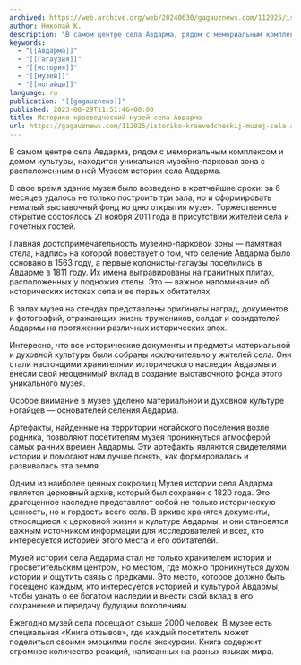```yaml
---
archived: https://web.archive.org/web/20240630/gagauznews.com/112025/istoriko-kraevedcheskij-muzej-sela-avdarma.html
author: Николай К.
description: "В самом центре села Авдарма, рядом с мемориальным комплексом и домом культуры, находится уникальная музейно-парковая зона с расположенным в ней Музеем истории села Авдарма. В свое время здание музея было возведено в кратчайшие сроки: за 6 месяцев удалось не только построить три зала, но и сформировать немалый выставочный фонд ко дню открытия музея. Торжественное открытие состоялось 21 ноября 2011 года в присутствии жителей села и почетных гостей. Главная достопримечательность музейно-парковой зоны — памятная стела, надпись на которой повествует о том, что селение Авдарма было основано в 1563 году, а первые колонисты-гагаузы поселились в Авдарме в 1811 году. Их имена выгравированы […]"
keywords:
  - "[[Авдарма]]"
  - "[[Гагаузия]]"
  - "[[история]]"
  - "[[музей]]"
  - "[[ногайцы]]"
language: ru
publication: "[[gagauznews]]"
published: 2023-08-29T11:51:46+00:00
title: Историко-краеведческий музей села Авдарма
url: https://gagauznews.com/112025/istoriko-kraevedcheskij-muzej-sela-avdarma.html
---
```


В самом центре села Авдарма, рядом с мемориальным комплексом и домом культуры, находится уникальная музейно-парковая зона с расположенным в ней Музеем истории села Авдарма.

В свое время здание музея было возведено в кратчайшие сроки: за 6 месяцев удалось не только построить три зала, но и сформировать немалый выставочный фонд ко дню открытия музея. Торжественное открытие состоялось 21 ноября 2011 года в присутствии жителей села и почетных гостей.

Главная достопримечательность музейно-парковой зоны — памятная стела, надпись на которой повествует о том, что селение Авдарма было основано в 1563 году, а первые колонисты-гагаузы поселились в Авдарме в 1811 году. Их имена выгравированы на гранитных плитах, расположенных у подножия стелы. Это — важное напоминание об исторических истоках села и ее первых обитателях.

В залах музея на стендах представлены оригиналы наград, документов и фотографий, отражающих жизнь тружеников, солдат и созидателей Авдармы на протяжении различных исторических эпох.

Интересно, что все исторические документы и предметы материальной и духовной культуры были собраны исключительно у жителей села. Они стали настоящими хранителями исторического наследия Авдармы и внесли свой неоценимый вклад в создание выставочного фонда этого уникального музея.

Особое внимание в музее уделено материальной и духовной культуре ногайцев — основателей селения Авдарма.

Артефакты, найденные на территории ногайского поселения возле родника, позволяют посетителям музея проникнуться атмосферой самых ранних времен Авдармы. Эти артефакты являются свидетелями истории и помогают нам лучше понять, как формировалась и развивалась эта земля.

Одним из наиболее ценных сокровищ Музея истории села Авдарма является церковный архив, который был сохранен с 1820 года. Это драгоценное наследие представляет собой не только историческую ценность, но и гордость всего села. В архиве хранятся документы, относящиеся к церковной жизни и культуре Авдармы, и они становятся важным источником информации для исследователей и всех, кто интересуется историей этого места и его обитателей.

Музей истории села Авдарма стал не только хранителем истории и просветительским центром, но местом, где можно проникнуться духом истории и ощутить связь с предками. Это место, которое должно быть посещено каждым, кто интересуется историей и культурой Авдармы, чтобы узнать о ее богатом наследии и внести свой вклад в его сохранение и передачу будущим поколениям.

Ежегодно музей села посещают свыше 2000 человек. В музее есть специальная «Книга отзывов», где каждый посетитель может поделиться своими эмоциями после экскурсии. Книга содержит огромное количество реакций, написанных на разных языках мира.